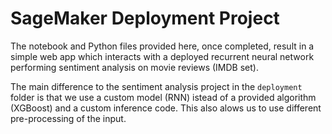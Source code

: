 # SageMaker Deployment Project

The notebook and Python files provided here, once completed, result in a simple web app which interacts with a deployed recurrent neural network performing sentiment analysis on movie reviews (IMDB set).

The main difference to the sentiment analysis project in the `deployment` folder is that we use a custom model (RNN) istead of a provided algorithm (XGBoost) and a custom inference code. This also alows us to use different pre-processing of the input.